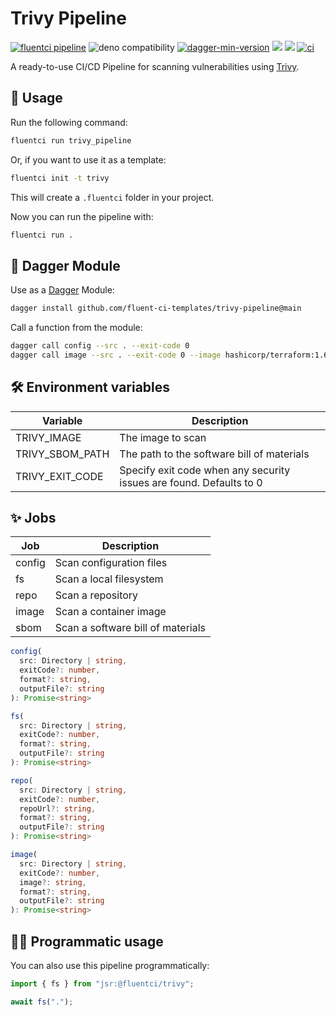 # Trivy Pipeline

[![fluentci pipeline](https://img.shields.io/badge/dynamic/json?label=pkg.fluentci.io&labelColor=%23000&color=%23460cf1&url=https%3A%2F%2Fapi.fluentci.io%2Fv1%2Fpipeline%2Ftrivy_pipeline&query=%24.version)](https://pkg.fluentci.io/trivy_pipeline)
![deno compatibility](https://shield.deno.dev/deno/^1.37)
[![dagger-min-version](https://img.shields.io/badge/dagger-v0.11.7-blue?color=3D66FF&labelColor=000000)](https://dagger.io)
[![](https://jsr.io/badges/@fluentci/trivy)](https://jsr.io/@fluentci/trivy)
[![](https://img.shields.io/codecov/c/gh/fluent-ci-templates/trivy-pipeline)](https://codecov.io/gh/fluent-ci-templates/trivy-pipeline)
[![ci](https://github.com/fluent-ci-templates/trivy-pipeline/actions/workflows/ci.yml/badge.svg)](https://github.com/fluent-ci-templates/trivy-pipeline/actions/workflows/ci.yml)

A ready-to-use CI/CD Pipeline for scanning vulnerabilities using [Trivy](https://trivy.dev/).

## 🚀 Usage

Run the following command:

```bash
fluentci run trivy_pipeline
```

Or, if you want to use it as a template:

```bash
fluentci init -t trivy
```

This will create a `.fluentci` folder in your project.

Now you can run the pipeline with:

```bash
fluentci run .
```

## 🧩 Dagger Module

Use as a [Dagger](https://dagger.io) Module:

```bash
dagger install github.com/fluent-ci-templates/trivy-pipeline@main
```

Call a function from the module:

```bash
dagger call config --src . --exit-code 0
dagger call image --src . --exit-code 0 --image hashicorp/terraform:1.6
```

## 🛠️ Environment variables

| Variable                | Description                                                         |
| ----------------------- | ------------------------------------------------------------------- |
| TRIVY_IMAGE             | The image to scan                                                   |
| TRIVY_SBOM_PATH         | The path to the software bill of materials                          |
| TRIVY_EXIT_CODE         | Specify exit code when any security issues are found. Defaults to 0 |

## ✨ Jobs

| Job      | Description                                   |
| -------- | --------------------------------------------- |
| config   | Scan configuration files                      |
| fs       | Scan a local filesystem                       |
| repo     | Scan a repository                             |
| image    | Scan a container image                        |
| sbom     | Scan a software bill of materials             |

```typescript
config(
  src: Directory | string,
  exitCode?: number,
  format?: string,
  outputFile?: string
): Promise<string>

fs(
  src: Directory | string,
  exitCode?: number,
  format?: string,
  outputFile?: string
): Promise<string>

repo(
  src: Directory | string,
  exitCode?: number,
  repoUrl?: string,
  format?: string,
  outputFile?: string
): Promise<string>

image(
  src: Directory | string,
  exitCode?: number,
  image?: string,
  format?: string,
  outputFile?: string
): Promise<string>

```

## 👨‍💻 Programmatic usage

You can also use this pipeline programmatically:

```ts
import { fs } from "jsr:@fluentci/trivy";

await fs(".");
```
